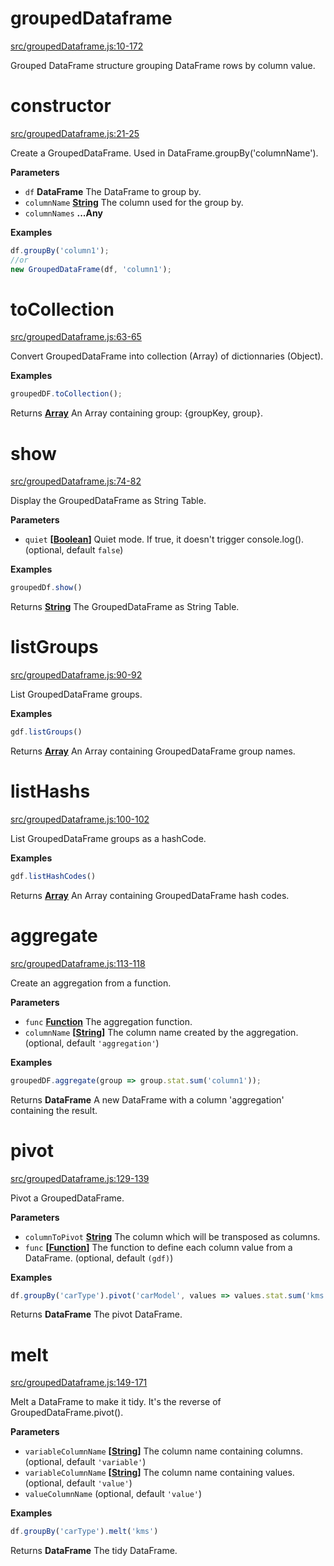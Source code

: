 # groupedDataframe

[src/groupedDataframe.js:10-172](https://github.com/Gmousse/dataframe-js/blob/a0683cbf6edf3fbb2b24c6140aba7b05fa0869e2/src/groupedDataframe.js#L10-L172 "Source code on GitHub")

Grouped DataFrame structure grouping DataFrame rows by column value.

# constructor

[src/groupedDataframe.js:21-25](https://github.com/Gmousse/dataframe-js/blob/a0683cbf6edf3fbb2b24c6140aba7b05fa0869e2/src/groupedDataframe.js#L21-L25 "Source code on GitHub")

Create a GroupedDataFrame. Used in DataFrame.groupBy('columnName').

**Parameters**

-   `df` **DataFrame** The DataFrame to group by.
-   `columnName` **[String](https://developer.mozilla.org/en-US/docs/Web/JavaScript/Reference/Global_Objects/String)** The column used for the group by.
-   `columnNames` **...Any** 

**Examples**

```javascript
df.groupBy('column1');
//or
new GroupedDataFrame(df, 'column1');
```

# toCollection

[src/groupedDataframe.js:63-65](https://github.com/Gmousse/dataframe-js/blob/a0683cbf6edf3fbb2b24c6140aba7b05fa0869e2/src/groupedDataframe.js#L63-L65 "Source code on GitHub")

Convert GroupedDataFrame into collection (Array) of dictionnaries (Object).

**Examples**

```javascript
groupedDF.toCollection();
```

Returns **[Array](https://developer.mozilla.org/en-US/docs/Web/JavaScript/Reference/Global_Objects/Array)** An Array containing group: {groupKey, group}.

# show

[src/groupedDataframe.js:74-82](https://github.com/Gmousse/dataframe-js/blob/a0683cbf6edf3fbb2b24c6140aba7b05fa0869e2/src/groupedDataframe.js#L74-L82 "Source code on GitHub")

Display the GroupedDataFrame as String Table.

**Parameters**

-   `quiet` **\[[Boolean](https://developer.mozilla.org/en-US/docs/Web/JavaScript/Reference/Global_Objects/Boolean)]** Quiet mode. If true, it doesn't trigger console.log(). (optional, default `false`)

**Examples**

```javascript
groupedDf.show()
```

Returns **[String](https://developer.mozilla.org/en-US/docs/Web/JavaScript/Reference/Global_Objects/String)** The GroupedDataFrame as String Table.

# listGroups

[src/groupedDataframe.js:90-92](https://github.com/Gmousse/dataframe-js/blob/a0683cbf6edf3fbb2b24c6140aba7b05fa0869e2/src/groupedDataframe.js#L90-L92 "Source code on GitHub")

List GroupedDataFrame groups.

**Examples**

```javascript
gdf.listGroups()
```

Returns **[Array](https://developer.mozilla.org/en-US/docs/Web/JavaScript/Reference/Global_Objects/Array)** An Array containing GroupedDataFrame group names.

# listHashs

[src/groupedDataframe.js:100-102](https://github.com/Gmousse/dataframe-js/blob/a0683cbf6edf3fbb2b24c6140aba7b05fa0869e2/src/groupedDataframe.js#L100-L102 "Source code on GitHub")

List GroupedDataFrame groups as a hashCode.

**Examples**

```javascript
gdf.listHashCodes()
```

Returns **[Array](https://developer.mozilla.org/en-US/docs/Web/JavaScript/Reference/Global_Objects/Array)** An Array containing GroupedDataFrame hash codes.

# aggregate

[src/groupedDataframe.js:113-118](https://github.com/Gmousse/dataframe-js/blob/a0683cbf6edf3fbb2b24c6140aba7b05fa0869e2/src/groupedDataframe.js#L113-L118 "Source code on GitHub")

Create an aggregation from a function.

**Parameters**

-   `func` **[Function](https://developer.mozilla.org/en-US/docs/Web/JavaScript/Reference/Statements/function)** The aggregation function.
-   `columnName` **\[[String](https://developer.mozilla.org/en-US/docs/Web/JavaScript/Reference/Global_Objects/String)]** The column name created by the aggregation. (optional, default `'aggregation'`)

**Examples**

```javascript
groupedDF.aggregate(group => group.stat.sum('column1'));
```

Returns **DataFrame** A new DataFrame with a column 'aggregation' containing the result.

# pivot

[src/groupedDataframe.js:129-139](https://github.com/Gmousse/dataframe-js/blob/a0683cbf6edf3fbb2b24c6140aba7b05fa0869e2/src/groupedDataframe.js#L129-L139 "Source code on GitHub")

Pivot a GroupedDataFrame.

**Parameters**

-   `columnToPivot` **[String](https://developer.mozilla.org/en-US/docs/Web/JavaScript/Reference/Global_Objects/String)** The column which will be transposed as columns.
-   `func` **\[[Function](https://developer.mozilla.org/en-US/docs/Web/JavaScript/Reference/Statements/function)]** The function to define each column value from a DataFrame. (optional, default `(gdf)`)

**Examples**

```javascript
df.groupBy('carType').pivot('carModel', values => values.stat.sum('kms'))
```

Returns **DataFrame** The pivot DataFrame.

# melt

[src/groupedDataframe.js:149-171](https://github.com/Gmousse/dataframe-js/blob/a0683cbf6edf3fbb2b24c6140aba7b05fa0869e2/src/groupedDataframe.js#L149-L171 "Source code on GitHub")

Melt a DataFrame to make it tidy. It's the reverse of GroupedDataFrame.pivot().

**Parameters**

-   `variableColumnName` **\[[String](https://developer.mozilla.org/en-US/docs/Web/JavaScript/Reference/Global_Objects/String)]** The column name containing columns. (optional, default `'variable'`)
-   `variableColumnName` **\[[String](https://developer.mozilla.org/en-US/docs/Web/JavaScript/Reference/Global_Objects/String)]** The column name containing values. (optional, default `'value'`)
-   `valueColumnName`   (optional, default `'value'`)

**Examples**

```javascript
df.groupBy('carType').melt('kms')
```

Returns **DataFrame** The tidy DataFrame.
